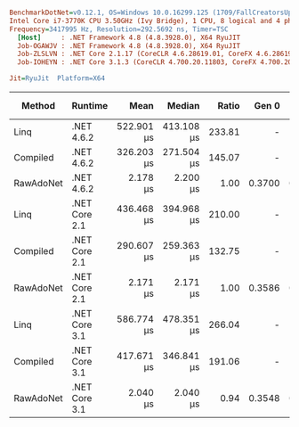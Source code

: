 ``` ini

BenchmarkDotNet=v0.12.1, OS=Windows 10.0.16299.125 (1709/FallCreatorsUpdate/Redstone3)
Intel Core i7-3770K CPU 3.50GHz (Ivy Bridge), 1 CPU, 8 logical and 4 physical cores
Frequency=3417995 Hz, Resolution=292.5692 ns, Timer=TSC
  [Host]     : .NET Framework 4.8 (4.8.3928.0), X64 RyuJIT
  Job-OGAWJV : .NET Framework 4.8 (4.8.3928.0), X64 RyuJIT
  Job-ZLSLVN : .NET Core 2.1.17 (CoreCLR 4.6.28619.01, CoreFX 4.6.28619.01), X64 RyuJIT
  Job-IOHEYN : .NET Core 3.1.3 (CoreCLR 4.700.20.11803, CoreFX 4.700.20.12001), X64 RyuJIT

Jit=RyuJit  Platform=X64  

```
|    Method |       Runtime |       Mean |     Median |  Ratio |  Gen 0 |  Gen 1 | Gen 2 | Allocated |
|---------- |-------------- |-----------:|-----------:|-------:|-------:|-------:|------:|----------:|
|      Linq |    .NET 4.6.2 | 522.901 μs | 413.108 μs | 233.81 |      - |      - |     - |     32 KB |
|  Compiled |    .NET 4.6.2 | 326.203 μs | 271.504 μs | 145.07 |      - |      - |     - |     24 KB |
| RawAdoNet |    .NET 4.6.2 |   2.178 μs |   2.200 μs |   1.00 | 0.3700 | 0.1831 |     - |   1.52 KB |
|      Linq | .NET Core 2.1 | 436.468 μs | 394.968 μs | 210.00 |      - |      - |     - |   26.9 KB |
|  Compiled | .NET Core 2.1 | 290.607 μs | 259.363 μs | 132.75 |      - |      - |     - |  20.95 KB |
| RawAdoNet | .NET Core 2.1 |   2.171 μs |   2.171 μs |   1.00 | 0.3586 | 0.1793 |     - |   1.48 KB |
|      Linq | .NET Core 3.1 | 586.774 μs | 478.351 μs | 266.04 |      - |      - |     - |  26.55 KB |
|  Compiled | .NET Core 3.1 | 417.671 μs | 346.841 μs | 191.06 |      - |      - |     - |  20.83 KB |
| RawAdoNet | .NET Core 3.1 |   2.040 μs |   2.040 μs |   0.94 | 0.3548 | 0.1755 |     - |   1.46 KB |
